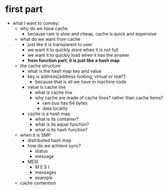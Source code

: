# first part
* what I want to convey:
    * why do we have cache
        * because ram is slow and cheap, cache is quick and expensive
    * what do we want from cache
        * just like it is transparent to user
        * we want it to quickly store when it is not full
        * we want it to quickly load when it has the answer
        * **from function part, it is just like a hash map**
    * the cache structure
        * what is the hash map key and value
        * key is address[address looking, virtual or real?]
            * because that is all we have in machine code
        * value is cache line
            * what is cache line
            * why cache are made of cache lines? rather than cache items?
                * ram bus has 64 bytes
                * data locality
        * cache is a hash map
            * what is its container?
            * what is its equal function?
            * what is its hash function?
    * when it is SMP
        * distributed hash map
        * how do we achieve sync?
            * status
            * message
        * MESI
            * M E S I
            * messages
            * example
    * cache contention
